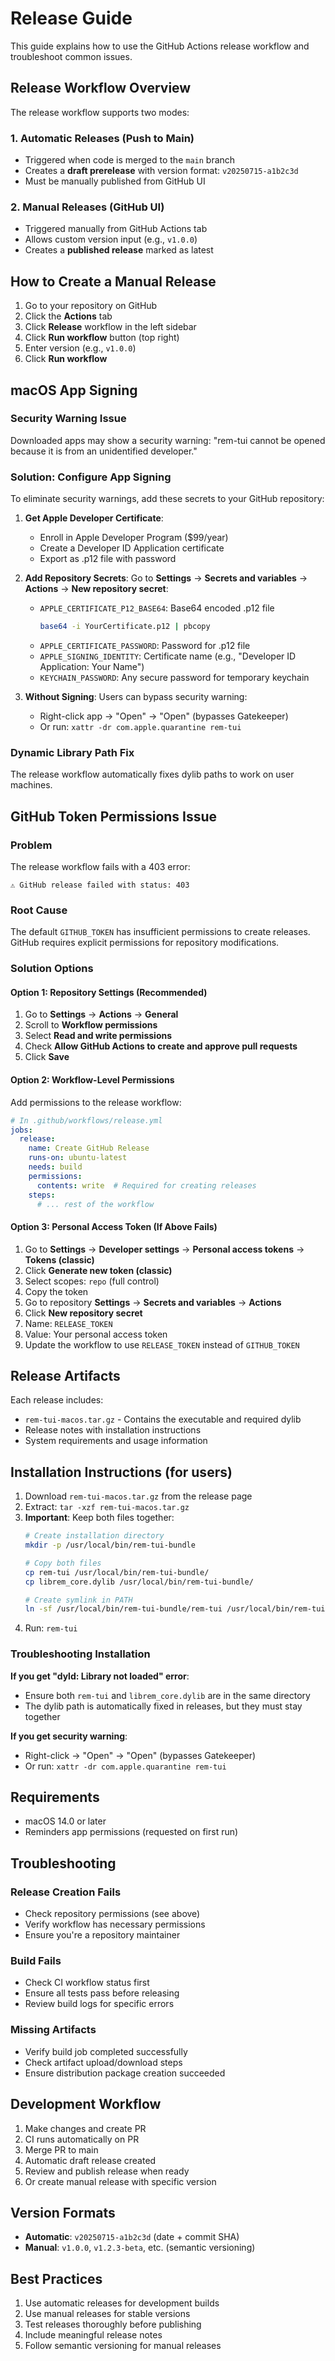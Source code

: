 # Release Guide

This guide explains how to use the GitHub Actions release workflow and troubleshoot common issues.

## Release Workflow Overview

The release workflow supports two modes:

### 1. Automatic Releases (Push to Main)
- Triggered when code is merged to the `main` branch
- Creates a **draft prerelease** with version format: `v20250715-a1b2c3d`
- Must be manually published from GitHub UI

### 2. Manual Releases (GitHub UI)
- Triggered manually from GitHub Actions tab
- Allows custom version input (e.g., `v1.0.0`)
- Creates a **published release** marked as latest

## How to Create a Manual Release

1. Go to your repository on GitHub
2. Click the **Actions** tab
3. Click **Release** workflow in the left sidebar
4. Click **Run workflow** button (top right)
5. Enter version (e.g., `v1.0.0`)
6. Click **Run workflow**

## macOS App Signing

### Security Warning Issue
Downloaded apps may show a security warning: "rem-tui cannot be opened because it is from an unidentified developer."

### Solution: Configure App Signing
To eliminate security warnings, add these secrets to your GitHub repository:

1. **Get Apple Developer Certificate**:
   - Enroll in Apple Developer Program ($99/year)
   - Create a Developer ID Application certificate
   - Export as .p12 file with password

2. **Add Repository Secrets**:
   Go to **Settings** → **Secrets and variables** → **Actions** → **New repository secret**:
   
   - `APPLE_CERTIFICATE_P12_BASE64`: Base64 encoded .p12 file
     ```bash
     base64 -i YourCertificate.p12 | pbcopy
     ```
   - `APPLE_CERTIFICATE_PASSWORD`: Password for .p12 file
   - `APPLE_SIGNING_IDENTITY`: Certificate name (e.g., "Developer ID Application: Your Name")
   - `KEYCHAIN_PASSWORD`: Any secure password for temporary keychain

3. **Without Signing**: Users can bypass security warning:
   - Right-click app → "Open" → "Open" (bypasses Gatekeeper)
   - Or run: `xattr -dr com.apple.quarantine rem-tui`

### Dynamic Library Path Fix
The release workflow automatically fixes dylib paths to work on user machines.

## GitHub Token Permissions Issue

### Problem
The release workflow fails with a 403 error:
```
⚠️ GitHub release failed with status: 403
```

### Root Cause
The default `GITHUB_TOKEN` has insufficient permissions to create releases. GitHub requires explicit permissions for repository modifications.

### Solution Options

#### Option 1: Repository Settings (Recommended)
1. Go to **Settings** → **Actions** → **General**
2. Scroll to **Workflow permissions**
3. Select **Read and write permissions**
4. Check **Allow GitHub Actions to create and approve pull requests**
5. Click **Save**

#### Option 2: Workflow-Level Permissions
Add permissions to the release workflow:

```yaml
# In .github/workflows/release.yml
jobs:
  release:
    name: Create GitHub Release
    runs-on: ubuntu-latest
    needs: build
    permissions:
      contents: write  # Required for creating releases
    steps:
      # ... rest of the workflow
```

#### Option 3: Personal Access Token (If Above Fails)
1. Go to **Settings** → **Developer settings** → **Personal access tokens** → **Tokens (classic)**
2. Click **Generate new token (classic)**
3. Select scopes: `repo` (full control)
4. Copy the token
5. Go to repository **Settings** → **Secrets and variables** → **Actions**
6. Click **New repository secret**
7. Name: `RELEASE_TOKEN`
8. Value: Your personal access token
9. Update the workflow to use `RELEASE_TOKEN` instead of `GITHUB_TOKEN`

## Release Artifacts

Each release includes:
- `rem-tui-macos.tar.gz` - Contains the executable and required dylib
- Release notes with installation instructions
- System requirements and usage information

## Installation Instructions (for users)

1. Download `rem-tui-macos.tar.gz` from the release page
2. Extract: `tar -xzf rem-tui-macos.tar.gz`
3. **Important**: Keep both files together:
   ```bash
   # Create installation directory
   mkdir -p /usr/local/bin/rem-tui-bundle
   
   # Copy both files
   cp rem-tui /usr/local/bin/rem-tui-bundle/
   cp librem_core.dylib /usr/local/bin/rem-tui-bundle/
   
   # Create symlink in PATH
   ln -sf /usr/local/bin/rem-tui-bundle/rem-tui /usr/local/bin/rem-tui
   ```
4. Run: `rem-tui`

### Troubleshooting Installation

**If you get "dyld: Library not loaded" error**:
- Ensure both `rem-tui` and `librem_core.dylib` are in the same directory
- The dylib path is automatically fixed in releases, but they must stay together

**If you get security warning**:
- Right-click → "Open" → "Open" (bypasses Gatekeeper)
- Or run: `xattr -dr com.apple.quarantine rem-tui`

## Requirements

- macOS 14.0 or later
- Reminders app permissions (requested on first run)

## Troubleshooting

### Release Creation Fails
- Check repository permissions (see above)
- Verify workflow has necessary permissions
- Ensure you're a repository maintainer

### Build Fails
- Check CI workflow status first
- Ensure all tests pass before releasing
- Review build logs for specific errors

### Missing Artifacts
- Verify build job completed successfully
- Check artifact upload/download steps
- Ensure distribution package creation succeeded

## Development Workflow

1. Make changes and create PR
2. CI runs automatically on PR
3. Merge PR to main
4. Automatic draft release created
5. Review and publish release when ready
6. Or create manual release with specific version

## Version Formats

- **Automatic**: `v20250715-a1b2c3d` (date + commit SHA)
- **Manual**: `v1.0.0`, `v1.2.3-beta`, etc. (semantic versioning)

## Best Practices

1. Use automatic releases for development builds
2. Use manual releases for stable versions
3. Test releases thoroughly before publishing
4. Include meaningful release notes
5. Follow semantic versioning for manual releases
